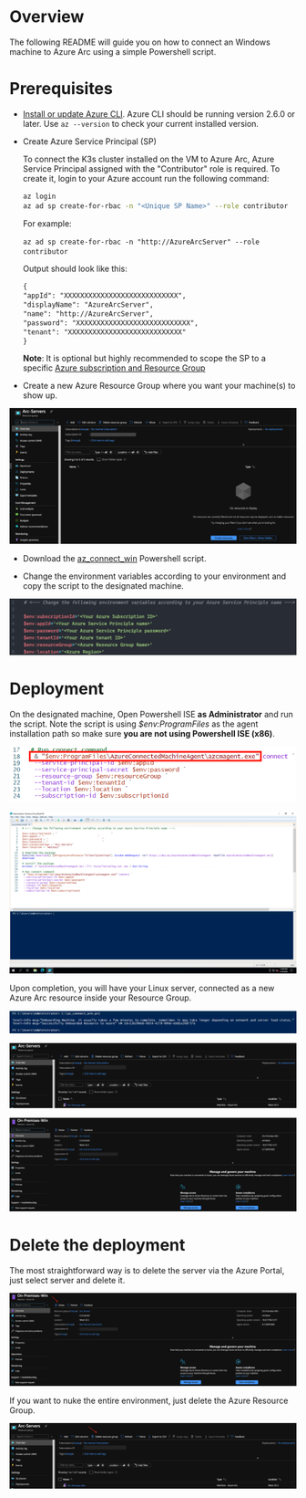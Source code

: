 # Overview

The following README will guide you on how to connect an Windows machine to Azure Arc using a simple Powershell script.

# Prerequisites

* [Install or update Azure CLI](https://docs.microsoft.com/en-us/cli/azure/install-azure-cli?view=azure-cli-latest). Azure CLI should be running version 2.6.0 or later. Use ```az --version``` to check your current installed version.

* Create Azure Service Principal (SP)   

    To connect the K3s cluster installed on the VM to Azure Arc, Azure Service Principal assigned with the "Contributor" role is required. To create it, login to your Azure account run the following command:

    ```bash
    az login
    az ad sp create-for-rbac -n "<Unique SP Name>" --role contributor
    ```

    For example:

    ```az ad sp create-for-rbac -n "http://AzureArcServer" --role contributor```

    Output should look like this:
    ```
    {
    "appId": "XXXXXXXXXXXXXXXXXXXXXXXXXXXX",
    "displayName": "AzureArcServer",
    "name": "http://AzureArcServer",
    "password": "XXXXXXXXXXXXXXXXXXXXXXXXXXXX",
    "tenant": "XXXXXXXXXXXXXXXXXXXXXXXXXXXX"
    }
    ```
    **Note**: It is optional but highly recommended to scope the SP to a specific [Azure subscription and Resource Group](https://docs.microsoft.com/en-us/cli/azure/ad/sp?view=azure-cli-latest)

* Create a new Azure Resource Group where you want your machine(s) to show up. 

![](../img/onboard_server_win/01.png)

* Download the [az_connect_win](../scripts/az_connect_win.ps1) Powershell script.

* Change the environment variables according to your environment and copy the script to the designated machine.

![](../img/onboard_server_win/02.png)

# Deployment

On the designated machine, Open Powershell ISE **as Administrator** and run the script. Note the script is using *$env:ProgramFiles* as the agent installation path so make sure **you are not using Powershell ISE (x86)**.

![](../img/onboard_server_win/03.png)

![](../img/onboard_server_win/04.png)

Upon completion, you will have your Linux server, connected as a new Azure Arc resource inside your Resource Group. 

![](../img/onboard_server_win/05.png)

![](../img/onboard_server_win/06.png)

![](../img/onboard_server_win/07.png)

# Delete the deployment

The most straightforward way is to delete the server via the Azure Portal, just select server and delete it. 

![](../img/onboard_server_win/08.png)

If you want to nuke the entire environment, just delete the Azure Resource Group.

![](../img/onboard_server_win/09.png)
